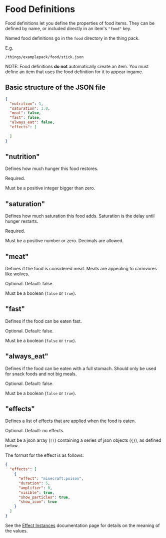 # Food Definitions

Food definitions let you define the properties of food items. They can be defined by name, or included directly in an item's `"food"` key.

Named food definitions go in the `food` directory in the thing pack.

E.g.
```
/things/examplepack/food/stick.json
```

NOTE: Food definitions **do not** automatically create an item. You must define an item that uses the food definition for it to appear ingame.

## Basic structure of the JSON file

```json
{
  "nutrition": 1,
  "saturation": 1.0,
  "meat": false,
  "fast": false,
  "always_eat": false,
  "effects": [
    
  ]  
}
```

## "nutrition"

Defines how much hunger this food restores.

Required.

Must be a positive integer bigger than zero.

## "saturation"

Defines how much saturation this food adds. Saturation is the delay until hunger restarts.

Required.

Must be a positive number or zero. Decimals are allowed. 

## "meat"

Defines if the food is considered meat. Meats are appealing to carnivores like wolves.

Optional. Default: false.

Must be a boolean (`false` or `true`).

## "fast"

Defines if the food can be eaten fast.

Optional. Default: false.

Must be a boolean (`false` or `true`).

## "always_eat"

Defines if the food can be eaten with a full stomach. Should only be used for snack foods and not big meals.

Optional. Default: false.

Must be a boolean (`false` or `true`).

## "effects"

Defines a list of effects that are applied when the food is eaten.

Optional. Default: no effects.

Must be a json array (`[]`) containing a series of json objects (`{}`), as defined below. 

The format for the effect is as follows:

```json
{
  "effects": [
    {
      "effect": "minecraft:poison",
      "duration": 5,
      "amplifier": 0,
      "visible": true,
      "show_particles": true,
      "show_icon": true      
    }
  ]
}
```

See the [Effect Instances](./EffectInstances.md) documentation page for details on the meaning of the values.
